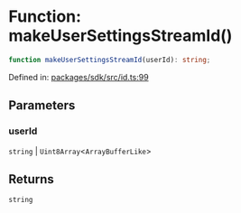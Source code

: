 # Function: makeUserSettingsStreamId()

```ts
function makeUserSettingsStreamId(userId): string;
```

Defined in: [packages/sdk/src/id.ts:99](https://github.com/towns-protocol/towns/blob/0db1fd0ac7258e8db8cedfb6183e8eade8284fa1/packages/sdk/src/id.ts#L99)

## Parameters

### userId

`string` | `Uint8Array`\<`ArrayBufferLike`\>

## Returns

`string`
